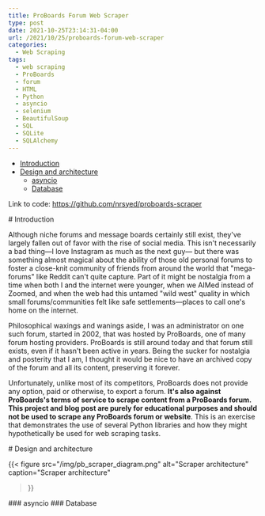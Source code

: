 ```yaml
---
title: ProBoards Forum Web Scraper
type: post
date: 2021-10-25T23:14:31-04:00
url: /2021/10/25/proboards-forum-web-scraper
categories:
  - Web Scraping
tags:
  - web scraping
  - ProBoards
  - forum
  - HTML
  - Python
  - asyncio
  - selenium
  - BeautifulSoup
  - SQL
  - SQLite
  - SQLAlchemy
---
```


* [Introduction](#introduction)
* [Design and architecture](#design)
  * [asyncio](#asyncio)
  * [Database](#database)

Link to code: https://github.com/nrsyed/proboards-scraper

<span id="introduction" />
# Introduction

Although niche forums and message boards certainly still exist, they've
largely fallen out of favor with the rise of social media. This isn't
necessarily a bad thing&mdash;I love Instagram as much as the next guy&mdash;
but there was something almost magical about the ability of those old personal
forums to foster a close-knit community of friends from around the world that
"mega-forums" like Reddit can't quite capture. Part of it might be nostalgia
from a time when both I and the internet were younger, when we AIMed instead
of Zoomed, and when the web had this untamed "wild west" quality in which small
forums/communities felt like safe settlements&mdash;places to call one's
home on the internet.

Philosophical waxings and wanings aside, I was an administrator on one such
forum, started in 2002, that was hosted by ProBoards, one of many forum hosting
providers. ProBoards is still around today and that forum still exists, even
if it hasn't been active in years. Being the sucker for nostalgia and posterity
that I am, I thought it would be nice to have an archived copy of the forum
and all its content, preserving it forever.

Unfortunately, unlike most of its competitors, ProBoards does not provide any
option, paid or otherwise, to export a forum. **It's also against ProBoards's
terms of service to scrape content from a ProBoards forum. This project and
blog post are purely for educational purposes and should not be used to
scrape any ProBoards forum or website**. This is an exercise that demonstrates
the use of several Python libraries and how they might hypothetically be used
for web scraping tasks.


<span id="design" />
# Design and architecture

{{< figure
  src="/img/pb_scraper_diagram.png" alt="Scraper architecture"
  caption="Scraper architecture"
>}}

<span id="asyncio" />
### asyncio


<span id="database" />
### Database


[1]: https://realpython.com/async-io-python/
[2]: https://realpython.com/python-gil/
